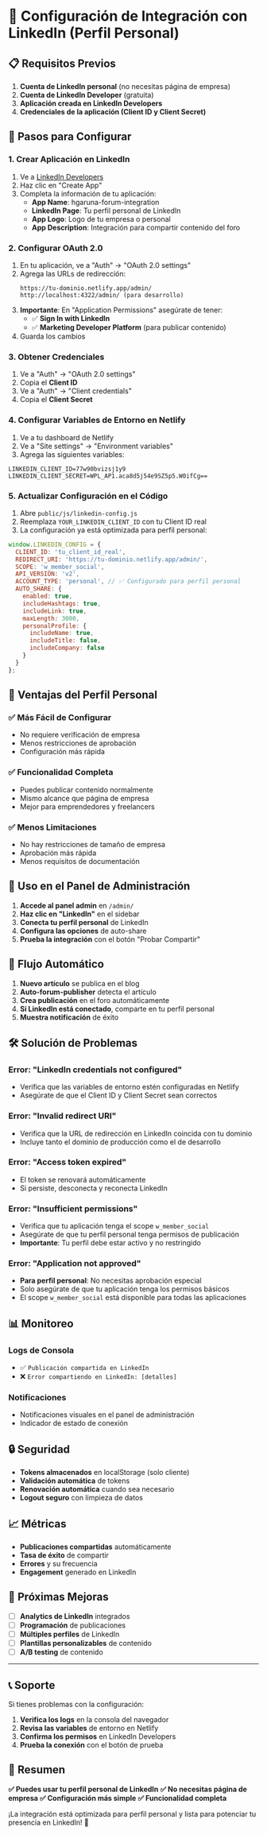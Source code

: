 # 🔗 Configuración de Integración con LinkedIn (Perfil Personal)

## 📋 Requisitos Previos

1. **Cuenta de LinkedIn personal** (no necesitas página de empresa)
2. **Cuenta de LinkedIn Developer** (gratuita)
3. **Aplicación creada en LinkedIn Developers**
4. **Credenciales de la aplicación (Client ID y Client Secret)**

## 🚀 Pasos para Configurar

### 1. Crear Aplicación en LinkedIn

1. Ve a [LinkedIn Developers](https://www.linkedin.com/developers/)
2. Haz clic en "Create App"
3. Completa la información de tu aplicación:
   - **App Name**: hgaruna-forum-integration
   - **LinkedIn Page**: Tu perfil personal de LinkedIn
   - **App Logo**: Logo de tu empresa o personal
   - **App Description**: Integración para compartir contenido del foro

### 2. Configurar OAuth 2.0

1. En tu aplicación, ve a "Auth" → "OAuth 2.0 settings"
2. Agrega las URLs de redirección:
   ```
   https://tu-dominio.netlify.app/admin/
   http://localhost:4322/admin/ (para desarrollo)
   ```
3. **Importante**: En "Application Permissions" asegúrate de tener:
   - ✅ **Sign In with LinkedIn**
   - ✅ **Marketing Developer Platform** (para publicar contenido)
4. Guarda los cambios

### 3. Obtener Credenciales

1. Ve a "Auth" → "OAuth 2.0 settings"
2. Copia el **Client ID**
3. Ve a "Auth" → "Client credentials"
4. Copia el **Client Secret**

### 4. Configurar Variables de Entorno en Netlify

1. Ve a tu dashboard de Netlify
2. Ve a "Site settings" → "Environment variables"
3. Agrega las siguientes variables:

```
LINKEDIN_CLIENT_ID=77w90bvizsj1y9
LINKEDIN_CLIENT_SECRET=WPL_AP1.aca8d5j54e9SZ5p5.W0ifCg==
```

### 5. Actualizar Configuración en el Código

1. Abre `public/js/linkedin-config.js`
2. Reemplaza `YOUR_LINKEDIN_CLIENT_ID` con tu Client ID real
3. La configuración ya está optimizada para perfil personal:

```javascript
window.LINKEDIN_CONFIG = {
  CLIENT_ID: 'tu_client_id_real',
  REDIRECT_URI: 'https://tu-dominio.netlify.app/admin/',
  SCOPE: 'w_member_social',
  API_VERSION: 'v2',
  ACCOUNT_TYPE: 'personal', // ✅ Configurado para perfil personal
  AUTO_SHARE: {
    enabled: true,
    includeHashtags: true,
    includeLink: true,
    maxLength: 3000,
    personalProfile: {
      includeName: true,
      includeTitle: false,
      includeCompany: false
    }
  }
};
```

## 🔧 Ventajas del Perfil Personal

### ✅ **Más Fácil de Configurar**
- No requiere verificación de empresa
- Menos restricciones de aprobación
- Configuración más rápida

### ✅ **Funcionalidad Completa**
- Puedes publicar contenido normalmente
- Mismo alcance que página de empresa
- Mejor para emprendedores y freelancers

### ✅ **Menos Limitaciones**
- No hay restricciones de tamaño de empresa
- Aprobación más rápida
- Menos requisitos de documentación

## 📱 Uso en el Panel de Administración

1. **Accede al panel admin** en `/admin/`
2. **Haz clic en "LinkedIn"** en el sidebar
3. **Conecta tu perfil personal** de LinkedIn
4. **Configura las opciones** de auto-share
5. **Prueba la integración** con el botón "Probar Compartir"

## 🔄 Flujo Automático

1. **Nuevo artículo** se publica en el blog
2. **Auto-forum-publisher** detecta el artículo
3. **Crea publicación** en el foro automáticamente
4. **Si LinkedIn está conectado**, comparte en tu perfil personal
5. **Muestra notificación** de éxito

## 🛠️ Solución de Problemas

### Error: "LinkedIn credentials not configured"
- Verifica que las variables de entorno estén configuradas en Netlify
- Asegúrate de que el Client ID y Client Secret sean correctos

### Error: "Invalid redirect URI"
- Verifica que la URL de redirección en LinkedIn coincida con tu dominio
- Incluye tanto el dominio de producción como el de desarrollo

### Error: "Access token expired"
- El token se renovará automáticamente
- Si persiste, desconecta y reconecta LinkedIn

### Error: "Insufficient permissions"
- Verifica que tu aplicación tenga el scope `w_member_social`
- Asegúrate de que tu perfil personal tenga permisos de publicación
- **Importante**: Tu perfil debe estar activo y no restringido

### Error: "Application not approved"
- **Para perfil personal**: No necesitas aprobación especial
- Solo asegúrate de que tu aplicación tenga los permisos básicos
- El scope `w_member_social` está disponible para todas las aplicaciones

## 📊 Monitoreo

### Logs de Consola
- ✅ `Publicación compartida en LinkedIn`
- ❌ `Error compartiendo en LinkedIn: [detalles]`

### Notificaciones
- Notificaciones visuales en el panel de administración
- Indicador de estado de conexión

## 🔒 Seguridad

- **Tokens almacenados** en localStorage (solo cliente)
- **Validación automática** de tokens
- **Renovación automática** cuando sea necesario
- **Logout seguro** con limpieza de datos

## 📈 Métricas

- **Publicaciones compartidas** automáticamente
- **Tasa de éxito** de compartir
- **Errores** y su frecuencia
- **Engagement** generado en LinkedIn

## 🚀 Próximas Mejoras

- [ ] **Analytics de LinkedIn** integrados
- [ ] **Programación** de publicaciones
- [ ] **Múltiples perfiles** de LinkedIn
- [ ] **Plantillas personalizables** de contenido
- [ ] **A/B testing** de contenido

---

## 📞 Soporte

Si tienes problemas con la configuración:

1. **Verifica los logs** en la consola del navegador
2. **Revisa las variables** de entorno en Netlify
3. **Confirma los permisos** en LinkedIn Developers
4. **Prueba la conexión** con el botón de prueba

## 🎯 Resumen

**✅ Puedes usar tu perfil personal de LinkedIn**
**✅ No necesitas página de empresa**
**✅ Configuración más simple**
**✅ Funcionalidad completa**

¡La integración está optimizada para perfil personal y lista para potenciar tu presencia en LinkedIn! 🚀 